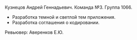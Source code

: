 Кузнецов Андрей Геннадьевич. Команда №3. Группа 1066. 

* Разработка темной и светлой тем приложения.
* Разработка соглашения о кодировании.

Ревьювер: Аверенков Е.Ю.
